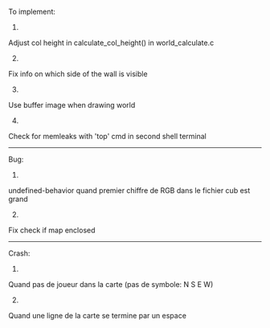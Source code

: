 To implement:

1)  
Adjust col height in calculate_col_height() in world_calculate.c

2)  
Fix info on which side of the wall is visible

3)  
Use buffer image when drawing world

4)  
Check for memleaks with 'top' cmd in second shell terminal


--------------


Bug:

1)  
undefined-behavior quand premier chiffre de RGB dans le fichier cub est grand

2)  
Fix check if map enclosed


--------------

Crash:

1)  
Quand pas de joueur dans la carte (pas de symbole: N S E W)

2)  
Quand une ligne de la carte se termine par un espace